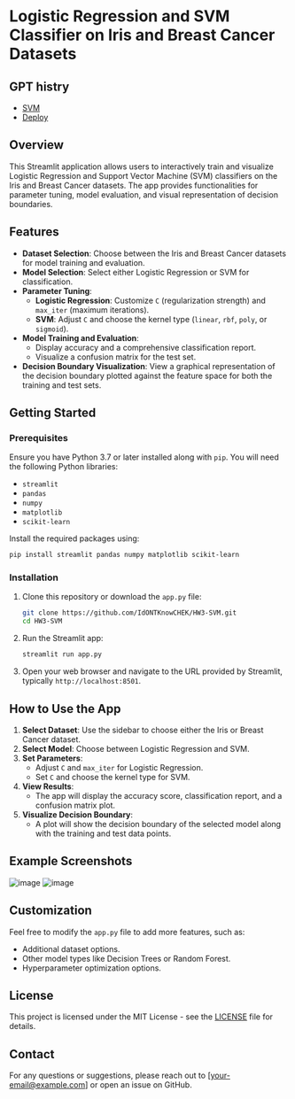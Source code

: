 # Logistic Regression and SVM Classifier on Iris and Breast Cancer Datasets

## GPT histry
- [SVM](https://chatgpt.com/share/6725c4ce-22ac-800c-8ed4-cb34c657510b)  
- [Deploy](https://chatgpt.com/share/6725c4ea-4d14-800c-878b-75ee2c37c1d2)

## Overview
This Streamlit application allows users to interactively train and visualize Logistic Regression and Support Vector Machine (SVM) classifiers on the Iris and Breast Cancer datasets. The app provides functionalities for parameter tuning, model evaluation, and visual representation of decision boundaries.

## Features
- **Dataset Selection**: Choose between the Iris and Breast Cancer datasets for model training and evaluation.
- **Model Selection**: Select either Logistic Regression or SVM for classification.
- **Parameter Tuning**:
  - **Logistic Regression**: Customize `C` (regularization strength) and `max_iter` (maximum iterations).
  - **SVM**: Adjust `C` and choose the kernel type (`linear`, `rbf`, `poly`, or `sigmoid`).
- **Model Training and Evaluation**:
  - Display accuracy and a comprehensive classification report.
  - Visualize a confusion matrix for the test set.
- **Decision Boundary Visualization**: View a graphical representation of the decision boundary plotted against the feature space for both the training and test sets.

## Getting Started

### Prerequisites
Ensure you have Python 3.7 or later installed along with `pip`. You will need the following Python libraries:
- `streamlit`
- `pandas`
- `numpy`
- `matplotlib`
- `scikit-learn`

Install the required packages using:

```bash
pip install streamlit pandas numpy matplotlib scikit-learn
```

### Installation
1. Clone this repository or download the `app.py` file:
   ```bash
   git clone https://github.com/IdONTKnowCHEK/HW3-SVM.git
   cd HW3-SVM
   ```

2. Run the Streamlit app:
   ```bash
   streamlit run app.py
   ```

3. Open your web browser and navigate to the URL provided by Streamlit, typically `http://localhost:8501`.

## How to Use the App
1. **Select Dataset**: Use the sidebar to choose either the Iris or Breast Cancer dataset.
2. **Select Model**: Choose between Logistic Regression and SVM.
3. **Set Parameters**:
   - Adjust `C` and `max_iter` for Logistic Regression.
   - Set `C` and choose the kernel type for SVM.
4. **View Results**:
   - The app will display the accuracy score, classification report, and a confusion matrix plot.
5. **Visualize Decision Boundary**:
   - A plot will show the decision boundary of the selected model along with the training and test data points.

## Example Screenshots
![image](https://github.com/user-attachments/assets/8aa86615-5623-4653-8c69-76933010ca5b)
![image](https://github.com/user-attachments/assets/de71a939-91c1-472d-948e-236db9423226)


## Customization
Feel free to modify the `app.py` file to add more features, such as:
- Additional dataset options.
- Other model types like Decision Trees or Random Forest.
- Hyperparameter optimization options.

## License
This project is licensed under the MIT License - see the [LICENSE](LICENSE) file for details.

## Contact
For any questions or suggestions, please reach out to [your-email@example.com] or open an issue on GitHub.
